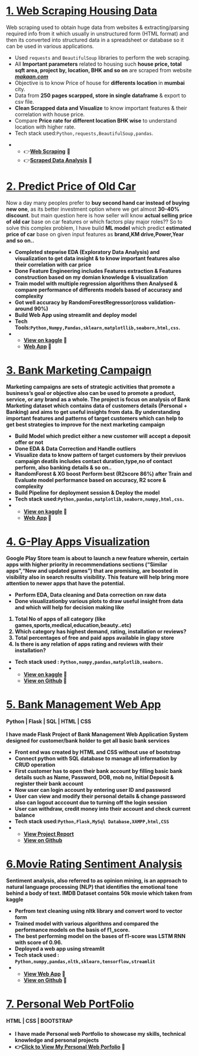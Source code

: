 
# [1. Web Scraping Housing Data](https://github.com/karanchinch10/Web-Scraping-)
Web scraping used to obtain huge data from websites & extracting/parsing required info from it which usually in unstructured form (HTML format) and then its converted into structured data in a spreadsheet or database so it can be used in various applications.

* Used `requests` and `BeautifulSoup` libraries to perform the web scraping.
* All **Important parameters** related to housing such **house price, total sqft area, project by, location, BHK and so on**  are scraped from website ***<a href="https://www.makaan.com"><strong>makaan.com</strong></a>*** 
* Objective is to know Price of house for **differents location** in **mumbai** city. 
* Data from **250 pages scarpped, store in single dataframe** & export to csv file.
* **Clean Scrapped data and Visualize** to know important features & their correlation with house price.
* Compare **Price rate for different location BHK wise** to understand location with higher rate. 
* Tech stack used:`Python,requests,BeautifulSoup,pandas`.<br>
- 
  -  👉<a href="https://github.com/karanchinch10/Web-Scraping-/blob/main/Web%20Scraping%20-%20House%20mumbai.ipynb"><strong>Web Scraping</strong></a> 💝
  -  👉<a href="https://github.com/karanchinch10/Web-Scraping-/blob/main/House%20Price%20Visualization%20Mumbai.ipynb"><strong>Scraped Data Analysis</strong></a> 💝

  
# [2. Predict Price of Old Car](https://github.com/karanchinch10/Oldcar_Sell_Regression)                                      
 
Now a day many peoples prefer to <strong>buy second hand car instead of buying new one</strong>, as its better investment option where we get almost <strong>30-40% discount</strong>. but main question here is how seller will know <strong>actual selling price of old car</strong> base on car features or which factors play major roles?? So to solve this complex problem, I have build <strong>ML model</strong> which predict <strong>estimated price of car</strong> base on given input features as <strong>brand,KM drive,Power,Year and so on..

* Completed stepwise <strong>EDA (Exploratory Data Analysis)</strong> and visualization to get data insight & to know <strong>important features also their correlation</strong> with car price
* Done <strong>Feature Engineering</strong> includes <strong>Features extraction & Features construction</strong> based on my domian knowledge & visualization
* <strong>Train model</strong> with multiple regression algorithms then Analysed & compare performance of differents models based of <strong>accuracy and complexity</strong>
* Got well accuracy by <strong>RandomForestRegressor(cross validation-around 90%)</strong>
* <strong>Build Web App</strong> using streamlit and <strong>deploy</strong> model 
* Tech Tools:`Python,Numpy,Pandas,sklearn,matplotllib,seaborn,html,css`.
* * [View on kaggle](https://www.kaggle.com/code/karanchinchpure/predict-price-of-used-cars-regression-problem) 💝
  * [Web App](https://karanchinch10-oldcar-sell-streamlit-app-p6gwqq.streamlitapp.com) 💝
  

# [3. Bank Marketing Campaign](https://github.com/karanchinch10/Bank-Marketing-Campaign-ML)
<strong>Marketing campaigns</strong> are sets of strategic activities that promote a <strong>business’s goal</strong> or objective also can be used to promote a product, service, or any brand as a whole. The project is focus on analysis of <strong>Bank Marketing</strong> dataset which contains data of customers details (Personal + Banking) and aims to get useful insights from data. By understanding important features and <strong>patterns of target customers</strong> which can help to get best strategies to improve for the next marketing campaign 
* Build Model which predict either a new customer will accept a deposit offer or not
* Done <strong>EDA & Data Correction</strong> and Handle outliers 
* Visualize data to know pattern of target customers by their previuos campaign deatils includes contact duration,type,no of contact perform, also banking details & so on..
* <strong>RandomForest & XG boost Perform best (R2score 86%)</strong> after Train and Evaluate model performance based on accuracy, R2 score & complexity 
* Build <strong>Pipeline</strong> for <strong>deployment</strong> session & Deploy the model  
*  Tech stack used:`Python,pandas,matplotlib,seaborn,numpy,html,css`.
* * [View on kaggle](https://www.kaggle.com/code/karanchinchpure/bank-marketing-who-will-subscribe-for-deposit) 💝
  * [Web App](https://karanchinch10-bank-marketing-campaign-ml-app1-mc8w1z.streamlitapp.com/) 💝
   


<!-- <h1><a href="https://github.com/karanchinch10/IRIS_Classification">4. IRIS flowers Detection</a></h1>
To determine <strong>class or cateogry of flower</strong> which its belong to base on their 4 features or parameters such as <strong>sepal length,sepal width, petal length and petal width.</strong> Dataset contains total <strong>3 category of flowers</strong> of 50 instances each<strong>(setosa,virginica,versicolor)</strong>, where <strong>each class</strong> refers to a type of <strong>iris plant</strong>. One class is linearly separable from the other 2; the latter are NOT linearly separable from each other. contents of <strong>Multiclass classification problem</strong> as below

- <strong>EDA (Exploratory Data Analysis)</strong> and visualization to get <strong>data insight</strong> or important features
- Train model with multiples <strong>classification</strong> algorithms
- Analysed & compare performance of differents models based on <strong>F1 score</strong>
- <strong>SVM and KNN</strong> had given best accuracy 
- Vary K value still accuracy was almost same 97.2 then after <strong>cross validation</strong> SVM accuracy was more than KNN
- Finally Build </strong>web application</strong> using streamlit and <strong>deploy the model.</strong> 
- <strong>Web App</strong>👉 <strong><https://karanchinch10-streamlit-iris-app-0k57bb.streamlitapp.com//></strong> 💝
- Technical tools or library used -- <code>Python,Numpy,Pandas,sklearn,matplotllib,html,css,streamlit</code>
- 
  -  <a href="https://www.kaggle.com/code/karanchinchpure/iris-classification-problem-eda"><strong>View On Kaggle</a></strong> 💝
  -  <a href="https://github.com/karanchinch10/IRIS_Classification"><strong>View On Github</a></strong> 💝 -->
  


# [4. G-Play Apps Visualization](https://github.com/karanchinch10/Exploratory-Data-Analysis-EDA-/blob/main/EDA%20data/gplay-playstore-data-visualization-EDA.ipynb)
<strong>Google Play Store</strong> team is about to launch a new feature wherein, certain apps with higher priority in recommendations sections (“Similar apps”,“New and updated games”) that are promising, are boosted in visibility also in search results visibility. This feature will help bring more attention to <strong>newer apps that have the potential.</strong>

* Perform <strong>EDA, Data cleaning and Data correction on raw data</strong> 
* Done <strong>visualization</strong>by various plots to draw useful insight from data and which will help for <strong>decision making</strong> like
1. <strong>Total No of apps</strong> of all category (like games,sports,medical,education,beauty..etc) 
2. Which <strong>category</strong> has <strong>highest demand</strong>, rating, installation or reviews?
3. Total <strong>percentages of free and paid apps</strong> available in glapy store
4. Is there is any <strong>relation of apps rating and reviews with their installation?</strong>
* Tech stack used : `Python,numpy,pandas,matplotlib,seaborn.`
* * [View on kaggle](https://www.kaggle.com/code/karanchinchpure/gplay-playstore-data-visualization-eda) 💝
  * [View on Github](https://github.com/karanchinch10/Exploratory-Data-Analysis-EDA-/blob/main/EDA%20data/gplay-playstore-data-visualization-EDA.ipynb) 💝
 

# [5. Bank Management Web App](https://github.com/karanchinch10/Bank-management-Web)
<h4><strong>Python | Flask | SQL | HTML | CSS </strong></h4> 

 I have made<strong> Flask Project of Bank Management Web Application System</strong> designed for <strong>customer/bank holder</strong> to get all <strong>basic bank services</strong>
* Front end was created by HTML and CSS without use of bootstrap
* Connect python with SQL database to manage all information by CRUD operation
* First customer has to <strong>open their bank account</strong> by filling basic bank details such as Name, Password, DOB, mob no, Initial Deposit & register their bank account
* Now user can <strong>login</strong> account by entering <strong>user ID and password</strong>
* User can <strong>view and modify</strong> their <strong>personal details</strong> & change password also can logout acccount due to turning off the login session
* User can <strong>withdraw, credit money</strong> into their account and <strong>check current balance</strong>
* Tech stack used:`Python,Flask,MySql Database,XAMPP,html,CSS`<br>
* - [View Project Report](https://drive.google.com/file/d/1OWEpEZOMQLKn9l1bylQrqw8NeEoizxoF/view?usp=sharing)
  - [View on Github](https://github.com/karanchinch10/Bank-management-Web)
  
# [6.Movie Rating Sentiment Analysis](https://github.com/karanchinch10/Exploratory-Data-Analysis-EDA-/blob/main/EDA%20data/gplay-playstore-data-visualization-EDA.ipynb)
<strong>Sentiment analysis, also referred to as opinion mining, is an approach to natural language processing (NLP) that identifies the emotional tone behind a body of text. IMDB Dataset contains 50k movie which taken from kaggle</strong>

* Perfrom text cleaning using nltk library and convert word to vector form 
* Trained model with various algorithms and compared the performance models on the basis of f1_score. 
* The best performing model on the bases of f1-score was LSTM RNN with score of 0.96.
* Deployed a web app using streamlit
* Tech stack used : `Python,numpy,pandas,nltk,sklearn,tensorflow,streamlit`
* * [View Web App](https://karanchinch10-nlp-movie-reviews-app-9ym4nt.streamlitapp.com/) 💝
  * [View on Github](https://github.com/karanchinch10/NLP-Movie-Reviews/blob/main/50K_Movie_Reviews_.ipynb) 💝
  
<h1><a href="https://karanchinch10.github.io/karan-chinchpure-portfolio/">7. Personal Web PortFolio</a></h1>
<h4><strong>HTML | CSS | BOOTSTRAP </strong></h4>  

- I have made Personal web Portfolio to showcase my <strong>skills, technical knowledge and personal projects</strong>
- 👉<a href="https://karanchinch10.github.io/karan-chinchpure-portfolio/"><strong>Click to View My Personal Web Porfolio</strong></a> 💝


